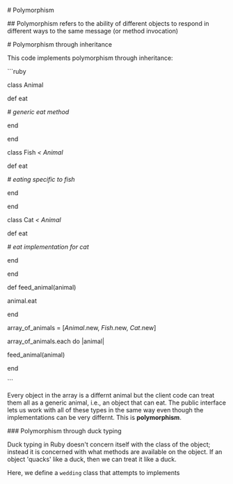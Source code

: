 \# Polymorphism



\## Polymorphism refers to the ability of different objects to respond in different ways to the same message (or method invocation)



\# Polymorphism through inheritance



This code implements polymorphism through inheritance:



\```ruby

class Animal

 def eat

  *# generic eat method*

 end

end



class Fish *< Animal*

 def eat

  *# eating specific to fish*

 end

end



class Cat *< Animal* 

 def eat

  *# eat implementation for cat*

 end

end



def feed_animal(animal)

 animal.eat

end



array_of_animals = [*Animal*.new, *Fish*.new, *Cat*.new]

array_of_animals.each do |animal|

 feed_animal(animal)

end

\```



Every object in the array is a differnt animal but the client code can treat them all as a generic animal, i.e., an object that can eat. The public interface lets us work with all of these types in the same way even though the implementations can be very differnt. This is **polymorphism**.



\### Polymorphism through duck typing



Duck typing in Ruby doesn't concern itself with the class of the object; instead it is concerned with what methods are available on the object. If an object 'quacks' like a duck, then we can treat it like a duck.



Here, we define a `wedding` class that attempts to implements